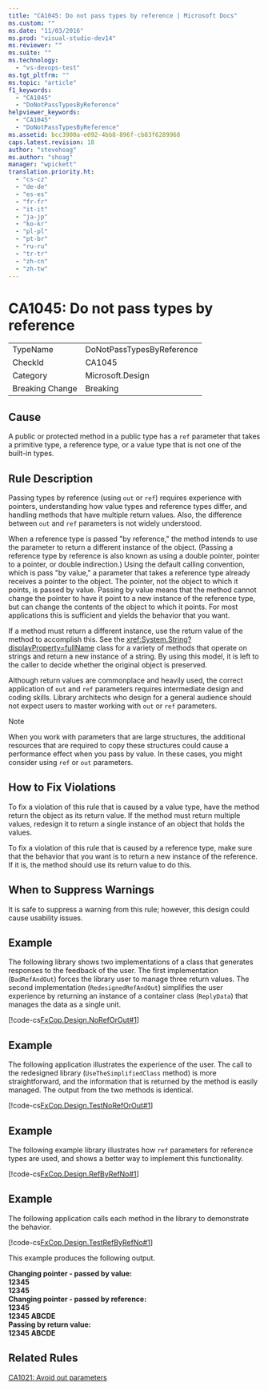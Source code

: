 ```yaml
---
title: "CA1045: Do not pass types by reference | Microsoft Docs"
ms.custom: ""
ms.date: "11/03/2016"
ms.prod: "visual-studio-dev14"
ms.reviewer: ""
ms.suite: ""
ms.technology: 
  - "vs-devops-test"
ms.tgt_pltfrm: ""
ms.topic: "article"
f1_keywords: 
  - "CA1045"
  - "DoNotPassTypesByReference"
helpviewer_keywords: 
  - "CA1045"
  - "DoNotPassTypesByReference"
ms.assetid: bcc3900a-e092-4bb8-896f-cb83f6289968
caps.latest.revision: 18
author: "stevehoag"
ms.author: "shoag"
manager: "wpickett"
translation.priority.ht: 
  - "cs-cz"
  - "de-de"
  - "es-es"
  - "fr-fr"
  - "it-it"
  - "ja-jp"
  - "ko-kr"
  - "pl-pl"
  - "pt-br"
  - "ru-ru"
  - "tr-tr"
  - "zh-cn"
  - "zh-tw"
---
```

# CA1045: Do not pass types by reference
|||  
|-|-|  
|TypeName|DoNotPassTypesByReference|  
|CheckId|CA1045|  
|Category|Microsoft.Design|  
|Breaking Change|Breaking|  
  
## Cause  
 A public or protected method in a public type has a `ref` parameter that takes a primitive type, a reference type, or a value type that is not one of the built-in types.  
  
## Rule Description  
 Passing types by reference (using `out` or `ref`) requires experience with pointers, understanding how value types and reference types differ, and handling methods that have multiple return values. Also, the difference between `out` and `ref` parameters is not widely understood.  
  
 When a reference type is passed "by reference," the method intends to use the parameter to return a different instance of the object. (Passing a reference type by reference is also known as using a double pointer, pointer to a pointer, or double indirection.) Using the default calling convention, which is pass "by value," a parameter that takes a reference type already receives a pointer to the object. The pointer, not the object to which it points, is passed by value. Passing by value means that the method cannot change the pointer to have it point to a new instance of the reference type, but can change the contents of the object to which it points. For most applications this is sufficient and yields the behavior that you want.  
  
 If a method must return a different instance, use the return value of the method to accomplish this. See the <xref:System.String?displayProperty=fullName> class for a variety of methods that operate on strings and return a new instance of a string. By using this model, it is left to the caller to decide whether the original object is preserved.  
  
 Although return values are commonplace and heavily used, the correct application of `out` and `ref` parameters requires intermediate design and coding skills. Library architects who design for a general audience should not expect users to master working with `out` or `ref` parameters.  
  
> [!NOTE]
>  When you work with parameters that are large structures, the additional resources that are required to copy these structures could cause a performance effect when you pass by value. In these cases, you might consider using `ref` or `out` parameters.  
  
## How to Fix Violations  
 To fix a violation of this rule that is caused by a value type, have the method return the object as its return value. If the method must return multiple values, redesign it to return a single instance of an object that holds the values.  
  
 To fix a violation of this rule that is caused by a reference type, make sure that the behavior that you want is to return a new instance of the reference. If it is, the method should use its return value to do this.  
  
## When to Suppress Warnings  
 It is safe to suppress a warning from this rule; however, this design could cause usability issues.  
  
## Example  
 The following library shows two implementations of a class that generates responses to the feedback of the user. The first implementation (`BadRefAndOut`) forces the library user to manage three return values. The second implementation (`RedesignedRefAndOut`) simplifies the user experience by returning an instance of a container class (`ReplyData`) that manages the data as a single unit.  
  
 [!code-cs[FxCop.Design.NoRefOrOut#1](../code-quality/codesnippet/CSharp/ca1045-do-not-pass-types-by-reference_1.cs)]  
  
## Example  
 The following application illustrates the experience of the user. The call to the redesigned library (`UseTheSimplifiedClass` method) is more straightforward, and the information that is returned by the method is easily managed. The output from the two methods is identical.  
  
 [!code-cs[FxCop.Design.TestNoRefOrOut#1](../code-quality/codesnippet/CSharp/ca1045-do-not-pass-types-by-reference_2.cs)]  
  
## Example  
 The following example library illustrates how `ref` parameters for reference types are used, and shows a better way to implement this functionality.  
  
 [!code-cs[FxCop.Design.RefByRefNo#1](../code-quality/codesnippet/CSharp/ca1045-do-not-pass-types-by-reference_3.cs)]  
  
## Example  
 The following application calls each method in the library to demonstrate the behavior.  
  
 [!code-cs[FxCop.Design.TestRefByRefNo#1](../code-quality/codesnippet/CSharp/ca1045-do-not-pass-types-by-reference_4.cs)]  
  
 This example produces the following output.  
  
 **Changing pointer - passed by value:**  
**12345**  
**12345**  
**Changing pointer - passed by reference:**  
**12345**  
**12345 ABCDE**  
**Passing by return value:**  
**12345 ABCDE**   
## Related Rules  
 [CA1021: Avoid out parameters](../code-quality/ca1021-avoid-out-parameters.md)